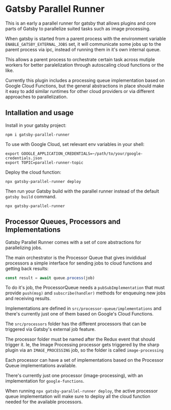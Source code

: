 # Gatsby Parallel Runner

This is an early a parallel runner for gatsby that allows plugins and core parts of Gatsby to parallelize
suited tasks such as image processing.

When gatsby is started from a parent process with the environment variable `ENABLE_GATSBY_EXTERNAL_JOBS` set,
it will communicate some jobs up to the parent process via ipc, instead of running them in it's own internal
queue.

This allows a parent process to orchestrate certain task across mutiple workers for better paralelization
through autoscaling cloud functions or the like.

Currently this plugin includes a processing queue implementation based on Google Cloud Functions, but the
general abstractions in place should make it easy to add similar runtimes for other cloud providers or via
different approaches to parallelization.

## Intallation and usage

Install in your gatsby project:

```
npm i gatsby-parallel-runner
```

To use with Google Cloud, set relevant env variables in your shell:

```
export GOOGLE_APPLICATION_CREDENTIALS=~/path/to/your/google-credentials.json
export TOPIC=parallel-runner-topic
```

Deploy the cloud function:

```
npx gatsby-parallel-runner deploy

```

Then run your Gatsby build with the parallel runner instead of the default `gatsby build` command.

```
npx gatsby-parallel-runner
```

## Processor Queues, Processors and Implementations

Gatsby Parallel Runner comes with a set of core abstractions for parallelizing jobs.

The main orchestrator is the Processor Queue that gives invididual processors a simple interface for
sending jobs to cloud functions and getting back results:

```js
const result = await queue.process(job)
```

To do it's job, the ProcessorQueue needs a `pubSubImplementation` that must provide
`push(msg)` and `subscribe(handler)` methods for enqueuing new jobs and receiving
results.

Implementations are defined in `src/processor-queue/implementations` and there's currently
just one of them based on Google's Cloud Functions.

The `src/processors` folder has the different processors that can be triggered via Gatsby's
external job feature.

The processor folder must be named after the Redux event that should trigger it. Ie, the
Image Processing processor gets triggered by the sharp plugin via an `IMAGE_PROCESSING` job,
so the folder is called `image-processing`

Each processor can have a set of implementations based on the Processor Queue implementations
available.

There's currently just one processor (image-processing), with an implementation for `google-functions`.

When running `npx gatsby-parallel-runner deploy`, the active processor queue implementation will
make sure to deploy all the cloud function needed for the available processors.
